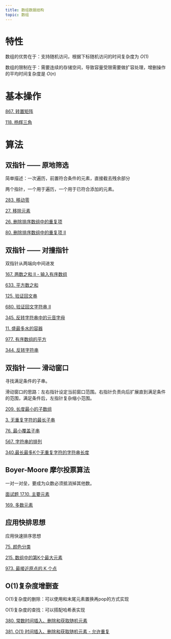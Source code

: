```yaml
---
title: 数组数据结构
topic: 数组
---
```



# 特性

数组的优势在于：支持随机访问，根据下标随机访问的时间复杂度为 $O(1)$

数组的限制在于：需要连续的存储空间，导致容量受限需要做扩容处理，增删操作的平均时间复杂度是 $O(n)$

# 基本操作

[867. 转置矩阵](/leetcode/0867.transpose-matrix/)

[118. 杨辉三角](/leetcode/0118.pascals-triangle/)


# 算法
## 双指针 —— 原地筛选

简单描述：一次遍历，前置符合条件的元素，直接截去残余部分

两个指针，一个用于遍历，一个用于已符合添加的元素。

[283. 移动零](/leetcode/0283.move-zeroes/)

[27. 移除元素](/leetcode/0027.remove-element/)

[26. 删除排序数组中的重复项](/leetcode/0026.remove-duplicates-from-sorted-array)

[80. 删除排序数组中的重复项 II](/leetcode/0080.remove-duplicates-from-sorted-array-ii)


## 双指针 —— 对撞指针

双指针从两端向中间进发

[167. 两数之和 II - 输入有序数组](/leetcode/0167.two-sum-ii-input-array-is-sorted)

[633. 平方数之和](/leetcode/0633.sum-of-square-numbers/)

[125. 验证回文串](/leetcode/0125.valid-palindrome/)

[680. 验证回文字符串 Ⅱ](/leetcode/0680.valid-palindrome-ii/)

[345. 反转字符串中的元音字母](/leetcode/0345.reverse-vowels-of-a-string/solution/)

[11. 盛最多水的容器](/leetcode/0011.container-with-most-water/)

[977. 有序数组的平方](/leetcode/0977.squares-of-a-sorted-array/)

[344. 反转字符串](/leetcode/0344.reverse-string/)

## 双指针 —— 滑动窗口

寻找满足条件的子串。

滑动窗口的思路：左右指针设定当前窗口范围。右指针负责向后扩展直到满足条件的范围，满足条件后，左指针复杂缩小范围。

[209. 长度最小的子数组](/leetcode/0209.minimum-size-subarray-sum)

[3. 无重复字符的最长子串](/leetcode/0003.longest-substring-without-repeating-characters)

[76. 最小覆盖子串](/leetcode/0076.minimum-window-substring)

[567. 字符串的排列](/leetcode/0567.permutation-in-string)

[340.最长最多K个无重复字符的字符串长度](/leetcode/0340.longest-substring-with-at-most-k-distinct-characters/)


## Boyer-Moore 摩尔投票算法

一对一对垒，要成为众数必须抵消掉其他数。

[面试题 17.10. 主要元素](/leetcode/17.10.find-majority-element-lcci/)

[169. 多数元素](/leetcode/0169.majority-element/)



## 应用快排思想

应用快速排序思想

[75. 颜色分类](/leetcode/0075.sort-colors/)

[215. 数组中的第K个最大元素](/leetcode/0215.kth-largest-element-in-an-array/)

[973. 最接近原点的 K 个点](/leetcode/0973.k-closest-points-to-origin)



## O(1)复杂度增删查

O(1)复杂度的删除：可以使用和末尾元素置换再pop的方式实现

O(1)复杂度的查找：可以搭配哈希表实现

[380. 常数时间插入、删除和获取随机元素](/leetcode/0380.insert-delete-getrandom-o1)

[381. O(1) 时间插入、删除和获取随机元素 - 允许重复](/leetcode/381.insert-delete-getrandom-o1-duplicates-allowed)
